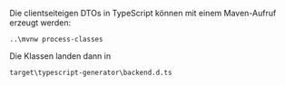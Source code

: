 Die clientseiteigen DTOs in TypeScript können mit einem Maven-Aufruf erzeugt werden:
```
..\mvnw process-classes
```

Die Klassen landen dann in 
```
target\typescript-generator\backend.d.ts
```